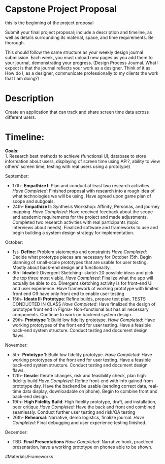 # Capstone Project Proposal
this is the beginning of the project proposal

Submit your final project proposal; include a description and timeline, as well as details surrounding its material, space, and time requirements. Be thorough.

This should follow the same structure as your weekly design journal submission. Each week, you must upload new pages as you add them to your journal, demonstrating your progress. (Design Process Journal. What I expect is that the journal reflects your work as a designer. Think of it as: How do I, as a designer, communicate professionally to my clients the work that I am doing?)

# Description
 Create an application that can track and share screen time data across different users.

# Timeline: 

  **Goals:**
  <br>
    1. Research best methods to achieve (functional UI, database to store information about users, displaying of screen time using API?, ability to view others'              screen time, testing with real users using a prototype)

    
  September: 
  <br>
  - 17th- **Empathize I**: Plan and conduct at least two research activities.
             _Have Completed_: Finished proposal with research into a rough idea of what technologies we will be using. Have agreed upon game plan of scope and subgoals.        
  - 24th- **Empathize II**: Synthesis Workshop: Affinity, Personas, and journey mapping.
             _Have Completed_: Have received feedback about the scope and academic requirements for the project and made adjustments. Completed two research activities with real participants (topic interviews about needs). Finalized software and frameworks to use and begin building a system design strategy for implementation.
    
  October:
  <br>
  - 1st- **Define**: Problem statements and constraints
             _Have Completed_: Decide what prototype pieces are necessary for October 15th. Begin planning of small-scale prototypes that are usable for user testing. Mostly about back-end design and functionality.
  - 8th- **Ideate I**: Divergent Sketching- sketch 20 possible ideas and pick the top three most viable.
             _Have Completed_: Finalize what the app will actually be able to do. Divergent sketching activity is for front-end UI and user experience. Have framework of working prototype with limited front end OR have only front end to enable user testing.
  - 15th- **Ideate II: Prototype**: Refine builds, prepare test plan, TESTS CONDUCTED IN CLASS
             _Have Completed_: Have finalized the design of prototype front end in Figma- Non-functional but has all necessary components. Continue to work on backend system design. 
 - 29th- **Prototype 1**: Build low fidelity prototype.
             _Have Completed_: Have working prototypes of the front end for user testing. Have a feasible back-end system structure. Conduct testing and document design flaws. 

  November:
<br>
 - 5th- **Prototype 1**: Build low fidelity prototype.
             _Have Completed_: Have working prototypes of the front end for user testing. Have a feasible back-end system structure. Conduct testing and document design flaws.
 - 12th- **Iterate**: Iterate changes, risk and feasibility check, plan high fidelity build
             _Have Completed_: Refine front-end with info gained from prototype day. Have the backend be usable (sending correct data, real-time data display, downloadable on phone). Begin to combine front and back-end design. 
 - 19th- **High Fidelity Build**: High fidelity prototype, draft, and installation, peer critique
             _Have Completed_: Have the back and front end combined seamlessly. Conduct further user testing and risk/QA testing
 - 26th- **Rehearsal**: Narrative, demo logistics, finalize journal.
             _Have Completed_: Final debugging and user experience testing finished.
   
  December:
  <br>
  - TBD: **Final Presentations**
             _Have Completed_: Narrative hook, practiced presentation, have a working prototype on phones able to be shown. 

#Materials/Frameworks

